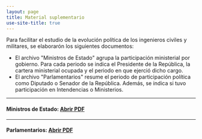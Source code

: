 ```yaml
---
layout: page
title: Material suplementario
use-site-title: true
---
```

Para facilitar el estudio de la evolución política de los ingenieros civiles y militares, se elaborarón los siguientes documentos:

- El archivo "Ministros de Estado" agrupa la participación ministerial por gobierno. Para cada periodo se indica el Presidente de la República, la cartera ministerial ocupada y el periodo en que ejerció dicho cargo.
- El archivo "Parlamentarios" resume el periodo de participación política como Diputado o Senador de la República. Además, se indica si tuvo participación en Intendencias o Ministerios. 

---
#### Ministros de Estado: [Abrir PDF](TM.pdf)
---
#### Parlamentarios: [Abrir PDF](TP.pdf)
